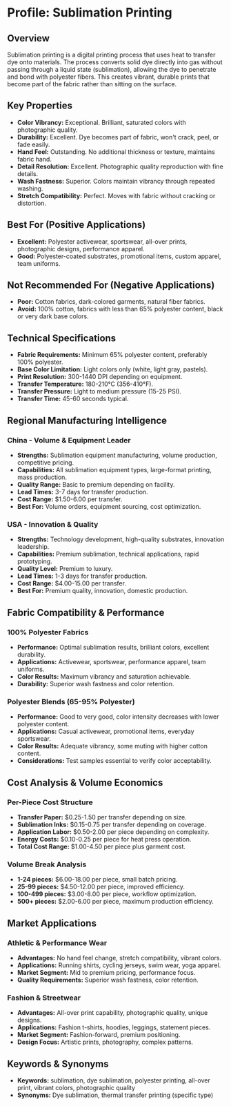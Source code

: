 # Profile: Sublimation Printing

## Overview
Sublimation printing is a digital printing process that uses heat to transfer dye onto materials. The process converts solid dye directly into gas without passing through a liquid state (sublimation), allowing the dye to penetrate and bond with polyester fibers. This creates vibrant, durable prints that become part of the fabric rather than sitting on the surface.

## Key Properties
- **Color Vibrancy:** Exceptional. Brilliant, saturated colors with photographic quality.
- **Durability:** Excellent. Dye becomes part of fabric, won't crack, peel, or fade easily.
- **Hand Feel:** Outstanding. No additional thickness or texture, maintains fabric hand.
- **Detail Resolution:** Excellent. Photographic quality reproduction with fine details.
- **Wash Fastness:** Superior. Colors maintain vibrancy through repeated washing.
- **Stretch Compatibility:** Perfect. Moves with fabric without cracking or distortion.

## Best For (Positive Applications)
- **Excellent:** Polyester activewear, sportswear, all-over prints, photographic designs, performance apparel.
- **Good:** Polyester-coated substrates, promotional items, custom apparel, team uniforms.

## Not Recommended For (Negative Applications)
- **Poor:** Cotton fabrics, dark-colored garments, natural fiber fabrics.
- **Avoid:** 100% cotton, fabrics with less than 65% polyester content, black or very dark base colors.

## Technical Specifications
- **Fabric Requirements:** Minimum 65% polyester content, preferably 100% polyester.
- **Base Color Limitation:** Light colors only (white, light gray, pastels).
- **Print Resolution:** 300-1440 DPI depending on equipment.
- **Transfer Temperature:** 180-210°C (356-410°F).
- **Transfer Pressure:** Light to medium pressure (15-25 PSI).
- **Transfer Time:** 45-60 seconds typical.

## Regional Manufacturing Intelligence

### China - Volume & Equipment Leader
- **Strengths:** Sublimation equipment manufacturing, volume production, competitive pricing.
- **Capabilities:** All sublimation equipment types, large-format printing, mass production.
- **Quality Range:** Basic to premium depending on facility.
- **Lead Times:** 3-7 days for transfer production.
- **Cost Range:** $1.50-6.00 per transfer.
- **Best For:** Volume orders, equipment sourcing, cost optimization.

### USA - Innovation & Quality
- **Strengths:** Technology development, high-quality substrates, innovation leadership.
- **Capabilities:** Premium sublimation, technical applications, rapid prototyping.
- **Quality Level:** Premium to luxury.
- **Lead Times:** 1-3 days for transfer production.
- **Cost Range:** $4.00-15.00 per transfer.
- **Best For:** Premium quality, innovation, domestic production.

## Fabric Compatibility & Performance

### 100% Polyester Fabrics
- **Performance:** Optimal sublimation results, brilliant colors, excellent durability.
- **Applications:** Activewear, sportswear, performance apparel, team uniforms.
- **Color Results:** Maximum vibrancy and saturation achievable.
- **Durability:** Superior wash fastness and color retention.

### Polyester Blends (65-95% Polyester)
- **Performance:** Good to very good, color intensity decreases with lower polyester content.
- **Applications:** Casual activewear, promotional items, everyday sportswear.
- **Color Results:** Adequate vibrancy, some muting with higher cotton content.
- **Considerations:** Test samples essential to verify color acceptability.

## Cost Analysis & Volume Economics

### Per-Piece Cost Structure
- **Transfer Paper:** $0.25-1.50 per transfer depending on size.
- **Sublimation Inks:** $0.15-0.75 per transfer depending on coverage.
- **Application Labor:** $0.50-2.00 per piece depending on complexity.
- **Energy Costs:** $0.10-0.25 per piece for heat press operation.
- **Total Cost Range:** $1.00-4.50 per piece plus garment cost.

### Volume Break Analysis
- **1-24 pieces:** $6.00-18.00 per piece, small batch pricing.
- **25-99 pieces:** $4.50-12.00 per piece, improved efficiency.
- **100-499 pieces:** $3.00-8.00 per piece, workflow optimization.
- **500+ pieces:** $2.00-6.00 per piece, maximum production efficiency.

## Market Applications

### Athletic & Performance Wear
- **Advantages:** No hand feel change, stretch compatibility, vibrant colors.
- **Applications:** Running shirts, cycling jerseys, swim wear, yoga apparel.
- **Market Segment:** Mid to premium pricing, performance focus.
- **Quality Requirements:** Superior wash fastness, color retention.

### Fashion & Streetwear
- **Advantages:** All-over print capability, photographic quality, unique designs.
- **Applications:** Fashion t-shirts, hoodies, leggings, statement pieces.
- **Market Segment:** Fashion-forward, premium positioning.
- **Design Focus:** Artistic prints, photography, complex patterns.

## Keywords & Synonyms
- **Keywords:** sublimation, dye sublimation, polyester printing, all-over print, vibrant colors, photographic quality
- **Synonyms:** Dye sublimation, thermal transfer printing (specific type)